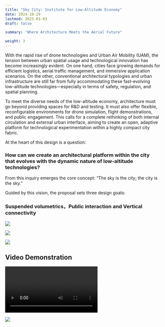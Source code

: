 ```yaml
---
title: "Sky City: Institute for Low-Altitude Economy"
date: 2024-10-29
lastmod: 2025-01-03
draft: false

summary: "Where Architecture Meets the Aerial Future"

weight: 3
---
```



With the rapid rise of drone technologies and Urban Air Mobility (UAM), the tension between urban spatial usage and technological innovation has become increasingly evident. On one hand, cities face growing demands for efficient logistics, aerial traffic management, and immersive application scenarios. On the other, conventional architectural typologies and urban infrastructure are still far from fully accommodating these fast-evolving low-altitude technologies—especially in terms of safety, regulation, and spatial planning.

To meet the diverse needs of the low-altitude economy, architecture must go beyond providing spaces for R&D and testing. It must also offer flexible, reconfigurable environments for drone simulation, flight demonstrations, and public engagement. This calls for a complete rethinking of both internal circulation and external urban interface, aiming to create an open, adaptive platform for technological experimentation within a highly compact city fabric.

At the heart of this design is a question:

### How can we create an architectural platform within the city that evolves with the dynamic nature of low-altitude technologies?

From this inquiry emerges the core concept: “The sky is the city; the city is the sky.”

Guided by this vision, the proposal sets three design goals:

###  Suspended volumetrics，Public interaction and Vertical connectivity


<img src="/images/project/4/2.jpg" style="max-width:100%"> </img>

<img src="/images/project/4/3.jpg" style="max-width:100%"> </img>

<img src="/images/project/4/4.jpg" style="max-width:100%"> </img>

## Video Demonstration

<video src="/images/project/4/1.mp4"  controls style="max-width:100%"></video>

<img src="/images/project/4/5.png" style="max-width:100%"> </img>


